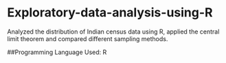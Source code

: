# Exploratory-data-analysis-using-R
Analyzed the distribution of Indian census data using R, applied the central limit theorem and compared different sampling methods.


##Programming Language Used: R